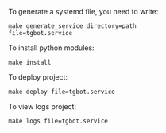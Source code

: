 To generate a systemd file, you need to write:

<code>make generate_service directory=path file=tgbot.service</code>

To install python modules:

<code>make install</code>

To deploy project:

<code>make deploy file=tgbot.service</code>

To view logs project:

<code>make logs file=tgbot.service</code>


